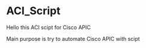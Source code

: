 # ACI_Script
Hello this ACI scipt for Cisco APIC 

Main purpose is try to automate Cisco APIC with scipt
